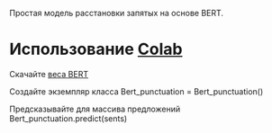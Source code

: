 Простая модель расстановки запятых на основе BERT.

# Использование [Colab](https://colab.research.google.com/github/vlomme/Bert-Russian-punctuation/blob/master/Bert_punctuation.ipynb)

Скачайте [веса BERT](https://drive.google.com/file/d/190dLqhRjqgNJLKBqz0OxQ3TzxSm5Qbfx/view?usp=sharing)

Создайте экземпляр класса Bert_punctuation = Bert_punctuation()

Предсказывайте для массива предложений Bert_punctuation.predict(sents)
